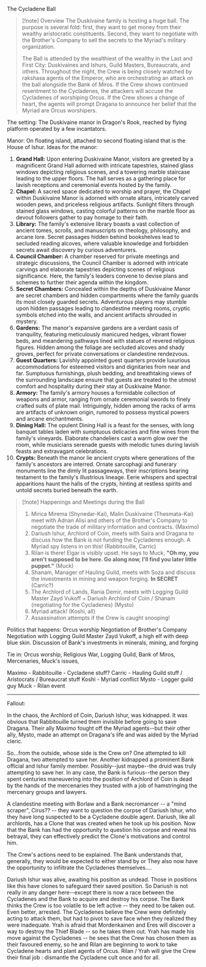 

The Cycladene Ball


>[!note] Overview
>The Duskivaine family is hosting a huge ball. The purpose is several fold: first, they want to get money from their wealthy aristocratic constituents. Second, they want to negotiate with the Brother's Company to sell the secrets to the Myriad's military organization.
>
>The Ball is attended by the wealthiest of the wealthy in the Last and First City: Duskivaines and Ishurs, Guild Masters, Bureaucrats, and others. Throughout the night, the Crew is being closely watched by rakshasa agents of the Emperor, who are orchestrating an attack on the ball alongside the Bank of Miros. If the Crew shows continued resentment to the Cycladenes, the attackers will accuse the Cycladenes of worshiping Orcus. If the Crew shows a change of heart, the agents will prompt Dragana to announce her belief that the Myriad are Orcus worshipers.


The setting: The Duskivaine manor in Dragon's Rook, reached by flying platform operated by a few incantators.

Manor: On floating island, attached to second floating island that is the House of Ishur.
Ideas for the manor:
1. **Grand Hall:** Upon entering Duskivaine Manor, visitors are greeted by a magnificent Grand Hall adorned with intricate tapestries, stained glass windows depicting religious scenes, and a towering marble staircase leading to the upper floors. The hall serves as a gathering place for lavish receptions and ceremonial events hosted by the family.
2. **Chapel:** A sacred space dedicated to worship and prayer, the Chapel within Duskivaine Manor is adorned with ornate altars, intricately carved wooden pews, and priceless religious artifacts. Sunlight filters through stained glass windows, casting colorful patterns on the marble floor as devout followers gather to pay homage to their faith.
3. **Library:** The family's extensive library boasts a vast collection of ancient tomes, scrolls, and manuscripts on theology, philosophy, and arcane lore. Secret passages hidden behind bookshelves lead to secluded reading alcoves, where valuable knowledge and forbidden secrets await discovery by curious adventurers.
4. **Council Chamber:** A chamber reserved for private meetings and strategic discussions, the Council Chamber is adorned with intricate carvings and elaborate tapestries depicting scenes of religious significance. Here, the family's leaders convene to devise plans and schemes to further their agenda within the kingdom.
5. **Secret Chambers:** Concealed within the depths of Duskivaine Manor are secret chambers and hidden compartments where the family guards its most closely guarded secrets. Adventurous players may stumble upon hidden passages leading to clandestine meeting rooms, cryptic symbols etched into the walls, and ancient artifacts shrouded in mystery.
6. **Gardens:** The manor's expansive gardens are a verdant oasis of tranquility, featuring meticulously manicured hedges, vibrant flower beds, and meandering pathways lined with statues of revered religious figures. Hidden among the foliage are secluded alcoves and shady groves, perfect for private conversations or clandestine rendezvous.
7. **Guest Quarters:** Lavishly appointed guest quarters provide luxurious accommodations for esteemed visitors and dignitaries from near and far. Sumptuous furnishings, plush bedding, and breathtaking views of the surrounding landscape ensure that guests are treated to the utmost comfort and hospitality during their stay at Duskivaine Manor.
8. **Armory:** The family's armory houses a formidable collection of weapons and armor, ranging from ornate ceremonial swords to finely crafted suits of plate mail. Intriguingly, hidden among the racks of arms are artifacts of unknown origin, rumored to possess mystical powers and arcane enchantments.
9. **Dining Hall:** The opulent Dining Hall is a feast for the senses, with long banquet tables laden with sumptuous delicacies and fine wines from the family's vineyards. Elaborate chandeliers cast a warm glow over the room, while musicians serenade guests with melodic tunes during lavish feasts and extravagant celebrations.
10. **Crypts:** Beneath the manor lie ancient crypts where generations of the family's ancestors are interred. Ornate sarcophagi and funerary monuments line the dimly lit passageways, their inscriptions bearing testament to the family's illustrious lineage. Eerie whispers and spectral apparitions haunt the halls of the crypts, hinting at restless spirits and untold secrets buried beneath the earth.

>[!note] Happenings and Meetings during the Ball
>1. Mirica Mirema (Shynedar-Kai), Malin Duskivaine (Thesmata-Kai) meet with Adnan Alisi and others of the Brother's Company to negotiate the trade of military information and contracts. (Maximo)
>2. Dariush Ishur, Archlord of Coin, meets with Saira and Dragana to discuss how the Bank is not funding the Cycladenes enough. A Myriad spy listens in on this! (Rabbitouille, Carric)
>3. Rilan is there! Elgar is visibly upset. He says to Muck, **"Oh my, you aren't supposed to be here. Go along now, I'll find you later little puppet."** (Muck)
>4. Shanam, Manager of Hauling Guild, meets with Soza and discuss the investments in mining and weapon forging. **In SECRET** (Carric?)
>5. The Archlord of Lands, Rania Demir, meets with Logging Guild Master Zayd Vukoff + Dariush Archlord of Coin / Shanam (negotiating for the Cycladenes) (Mysto)
>6. Myriad attack! (Koshi, all)
>7. Assassination attempts if the Crew is caught snooping!

Politics that happens:
Orcus worship
Negotiation of Brother's Company
Negotiation with Logging Guild Master Zayd Vukoff, a high elf with deep blue skin.
Discussion of Bank's investments in minerals, mining, and forging


Tie in: Orcus worship, Religious War, Logging Guild, Bank of Miros, Mercenaries, Muck's issues, 

Maximo - 
Rabbitouille - Cycladene stuff?
Carric - Hauling Guild stuff / Aristocrats / Bureaucrat stuff
Koshi - Myriad conflict
Mysto - Logger guild guy
Muck - Rilan event

---

Fallout:

In the chaos, the Archlord of Coin, Dariush Ishur, was kidnapped. It was obvious that Rabbitouille turned them invisible before going to save Dragana. Their ally Maximo fought off the Myriad agents--but their other ally, Mysto, made an attempt on Dragana's life and was aided by the Myriad cleric.

So...from the outside, whose side is the Crew on? One attempted to kill Dragana, two attempted to save her. Another kidnapped a prominent Bank official and Ishur family member. Possibly--just maybe--the druid was truly attempting to save her.
In any case, the Bank is furious--the person they spent centuries maneuvering into the position of Archlord of Coin is dead by the hands of the mercenaries they trusted with a job of hamstringing the mercenary groups and lawyers.

A clandestine meeting with Borlaw and a Bank necromancer -- a "mind scraper", Cirus?? -- they want to question the corpse of Dariush Ishur, who they have long suspected to be a Cycladene double agent.
Dariush, like all archlords, has a Clone that was created when he took up his position. Now that the Bank has had the opportunity to question his corpse and reveal his betrayal, they can effectively predict the Clone's motivations and control him.

The Crew's actions need to be explained. The Bank understands that, generally, they would be expected to either stand by or  They also now have the opportunity to infiltrate the Cycladenes themselves....

Dariush Ishur was alive, awaiting his position as undead. Those in positions like this have clones to safeguard their saved position. So Dariush is not really in any danger here--except there is now a race between the Cycladenes and the Bank to acquire and destroy his corpse.
The Bank thinks the Crew is too volatile to be left active -- they need to be taken out. Even better, arrested.
The Cycladenes believe the Crew were definitely acting to attack them, but had to pivot to save face when they realized they were inadequate.
Yrah is afraid that Mordenkainen and Eres will discover a way to destroy the Thief Blade -- so he takes them out.
Yrah has made his move against the Cycladenes -- he sees that the Crew has chosen them as their favoured enemy, so he and Rilan are beginning to work to take Cycladene hearts and plant agents of Orcus. Rilan / Yrah will give the Crew their final job : dismantle the Cycladene cult once and for all.